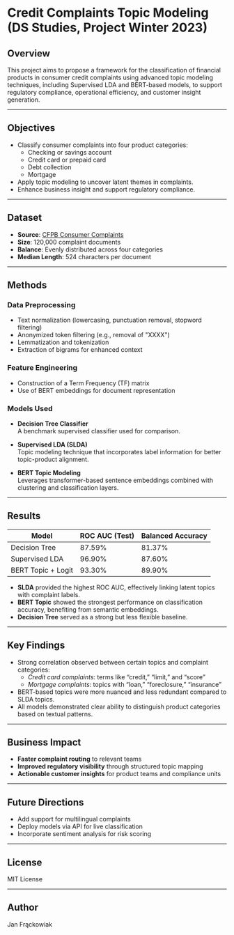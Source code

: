 # Credit Complaints Topic Modeling (DS Studies, Project Winter 2023)

## Overview

This project aims to propose a framework for the classification of financial products in consumer credit complaints using advanced topic modeling techniques, including Supervised LDA and BERT-based models, to support regulatory compliance, operational efficiency, and customer insight generation.

---

## Objectives

- Classify consumer complaints into four product categories:
  - Checking or savings account
  - Credit card or prepaid card
  - Debt collection
  - Mortgage
- Apply topic modeling to uncover latent themes in complaints.
- Enhance business insight and support regulatory compliance.

---

## Dataset

- **Source**: [CFPB Consumer Complaints](https://www.consumerfinance.gov/data-research/consumer-complaints/)
- **Size**: 120,000 complaint documents
- **Balance**: Evenly distributed across four categories
- **Median Length**: 524 characters per document

---

## Methods

### Data Preprocessing

- Text normalization (lowercasing, punctuation removal, stopword filtering)
- Anonymized token filtering (e.g., removal of "XXXX")
- Lemmatization and tokenization
- Extraction of bigrams for enhanced context

### Feature Engineering

- Construction of a Term Frequency (TF) matrix
- Use of BERT embeddings for document representation

### Models Used

- **Decision Tree Classifier**  
  A benchmark supervised classifier used for comparison.
  
- **Supervised LDA (SLDA)**  
  Topic modeling technique that incorporates label information for better topic-product alignment.
  
- **BERT Topic Modeling**  
  Leverages transformer-based sentence embeddings combined with clustering and classification layers.

---

## Results

| Model                | ROC AUC (Test) | Balanced Accuracy |
|---------------------|----------------|--------------------|
| Decision Tree        | 87.59%         | 81.37%             |
| Supervised LDA       | 96.90%         | 87.60%             |
| BERT Topic + Logit   | 93.30%         | 89.90%             |

- **SLDA** provided the highest ROC AUC, effectively linking latent topics with complaint labels.
- **BERT Topic** showed the strongest performance on classification accuracy, benefiting from semantic embeddings.
- **Decision Tree** served as a strong but less flexible baseline.

---

## Key Findings

- Strong correlation observed between certain topics and complaint categories:
  - *Credit card complaints*: terms like “credit,” “limit,” and “score”
  - *Mortgage complaints*: topics with “loan,” “foreclosure,” “insurance”
- BERT-based topics were more nuanced and less redundant compared to SLDA topics.
- All models demonstrated clear ability to distinguish product categories based on textual patterns.

---

## Business Impact

- **Faster complaint routing** to relevant teams
- **Improved regulatory visibility** through structured topic mapping
- **Actionable customer insights** for product teams and compliance units

---

## Future Directions

- Add support for multilingual complaints
- Deploy models via API for live classification
- Incorporate sentiment analysis for risk scoring

---

## License

MIT License

---

## Author

Jan Frąckowiak
